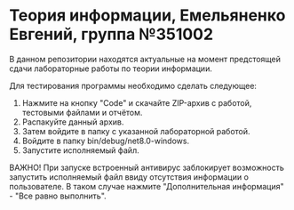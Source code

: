 # Теория информации, Емельяненко Евгений, группа №351002
В данном репозитории находятся актуальные на момент предстоящей сдачи лабораторные работы по теории информации.

Для тестирования программы необходимо сделать следующее:
1. Нажмите на кнопку "Code" и скачайте ZIP-архив с работой, тестовыми файлами и отчётом.
2. Распакуйте данный архив.
3. Затем войдите в папку с указанной лабораторной работой.
4. Войдите в папку bin/debug/net8.0-windows.
5. Запустите исполняемый файл.

ВАЖНО! При запуске встроенный антивирус заблокирует возможность запустить исполняемый файл ввиду отсутствия информации о пользователе. В таком случае нажмите "Дополнительная информация" - "Все равно выполнить".
